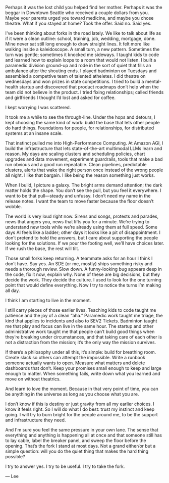 Perhaps it was the lost child you helped find her mother. Perhaps it was the beggar in Downtown Seattle who received a couple dollars from you. Maybe your parents urged you toward medicine, and maybe you chose theatre. What if you stayed at home? Took the offer. Said no. Said yes.

I've been thinking about forks in the road lately. We like to talk about life as if it were a clean outline: school, training, job, wedding, mortgage, done. Mine never sat still long enough to draw straight lines. It felt more like walking inside a kaleidoscope. A small turn, a new pattern. Sometimes the turn was gentle; sometimes it knocked me sideways. I taught kids to code and learned how to explain loops to a room that would not listen. I built a paramedic division ground-up and rode in the sort of quiet that fills an ambulance after the shouting ends. I played badminton on Tuesdays and assembled a compettive team of talented atheletes. I did theatre on wednesdays and won prizes in state competitions. I tried to build a mental-health startup and discovered that product roadmaps don’t help when the team did not believe in the product. I tried fixing relationships; called friends and girlfriends I thought I’d lost and asked for coffee.

I kept worrying I was scattered.

It took me a while to see the through-line. Under the hops and detours, I kept choosing the same kind of work: build the base that lets other people do hard things. Foundations for people, for relationships, for distributed systems at an insane scale.

That instinct pulled me into High-Performance Computing. At Amazon AGI, I build the infrastructure that lets state-of-the-art multimodal LLMs learn and reason. My days are scaling clusters and scheduling policies, chart upgrades and data movement, experiment guardrails, tools that make a bad run obvious and a good run repeatable. Clean pipelines, predictable clusters, alerts that wake the right person once instead of the wrong people all night. I like that bargain. I like being the reason something just works.

When I build, I picture a galaxy. The bright arms demand attention; the dark matter holds the shape. You don’t see the pull, but you feel it everywhere. I want to be that pull—steady and unfussy. I don’t need my name in the release notes. I want the team to move faster because the floor doesn’t wobble.                                                                                                                                                                                     

The world is very loud right now. Sirens and songs, protests and parades, news that angers you, news that lifts you for a minute. We’re trying to understand new tools while we’re already using them at full speed. Some days AI feels like a ladder; other days it looks like a pit of disappointment. I don’t pretend to hold the answers, but I care about supporting the people looking for the solutions. If we pour the footing well, we’ll have choices later. If we rush the base, the rest will tilt.

Those small forks keep returning. A teammate asks for an hour I think I don’t have. Say yes. An SDE (or me, mostly) ships something risky and needs a thorough review. Slow down. A funny-looking bug appears deep in the code, fix it now, explain why. None of these are big decisions, but they decide the work. They decide the culture. I used to look for the one turning point that would define everything. Now I try to notice the turns I’m making all day.

I think I am starting to live in the moment.

I still carry pieces of those earlier lives. Teaching kids to code taught me patience and the joy of a clean “aha.” Paramedic work taught me triage, the kind that applies to incidents and also to SEV2 Tickets. Badminton taught me that play and focus can live in the same hour. The startup and other administrative work taught me that people can’t build good things when they’re breaking under circumstances, and that taking care of each other is not a distraction from the mission; it’s the only way the mission survives.

If there’s a philosophy under all this, it’s simple: build for breathing room. Create slack so others can attempt the impossible. Write a runbook someone actually wants to open. Measure what matters and delete dashboards that don’t. Keep your promises small enough to keep and large enough to matter. When something fails, write down what you learned and move on without theatrics.

And learn to love the moment. Because in that very point of time, you can be anything in the universe as long as you choose what you are.

I don’t know if this is destiny or just gravity from all my earlier choices. I know it feels right. So I will do what I do best: trust my instinct and keep going. I will try to burn bright for the people around me, to be the support and infrastructure they need.

And I'm sure you feel the same pressure in your own lane. The sense that everything and anything is happening all at once and that someone still has to lay cable, label the breaker panel, and sweep the floor before the opening. That’s the fork I stand at most days. Not a grand either/or but a simple question: will you do the quiet thing that makes the hard thing possible?

I try to answer yes. I try to be useful. I try to take the fork.

— Lee

